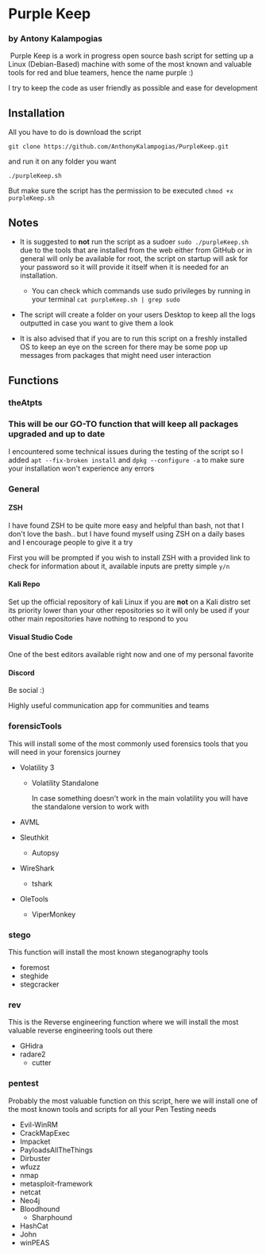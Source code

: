 # Purple Keep

### by Antony Kalampogias

​	Purple Keep is a work in progress open source bash script for setting up a Linux (Debian-Based) machine with some of the most known and valuable tools for red and blue teamers, hence the name purple :) 

I try to keep the code as user friendly as possible and ease for development

## Installation

All you have to do is download the script

`git clone https://github.com/AnthonyKalampogias/PurpleKeep.git`

and run it on any folder you want 

`./purpleKeep.sh`

But make sure the script has the permission to be executed `chmod +x purpleKeep.sh`



## Notes

- It is suggested to **not** run the script as a sudoer `sudo ./purpleKeep.sh` due to the tools that are installed from the web either from GitHub or in general will only be available for root, the script on startup will ask for your password so it will provide it itself when it is needed for an installation.
  - You can check which commands use sudo privileges by running in your terminal `cat purpleKeep.sh | grep sudo `

- The script will create a folder on your users Desktop to keep all the logs outputted in case you want to give them a look
- It is also advised that if you are to run this script on a freshly installed OS to keep an eye on the screen for there may be some pop up messages from packages that might need user interaction



## Functions

### theAtpts

### This will be our GO-TO function that will keep all packages upgraded and up to date

I encountered some technical issues during the testing of the script so I added `apt --fix-broken install` and `dpkg --configure -a` to make sure your installation won't experience any errors

### General

#### ZSH

I have found ZSH to be quite more easy and helpful than bash, not that I don't love the bash.. but I have found myself using ZSH on a daily bases and I encourage people to give it a try

First you will be prompted if you wish to install ZSH with a provided link to check for information about it, available inputs are pretty simple `y/n`

#### Kali Repo

Set up the official repository of kali Linux if you are **not** on a Kali distro set its priority lower than your other repositories so it will only be used if your other main repositories have nothing to respond to you

#### Visual Studio Code

One of the best editors available right now and one of my personal favorite 

#### Discord

Be social :)

Highly useful communication app for communities and teams



### forensicTools

This will install some of the most commonly used forensics tools that you will need in your forensics journey

- Volatility 3

  - Volatility Standalone

    In case something doesn't work in the main volatility you will have the standalone version to work with

- AVML
- Sleuthkit
  
  - Autopsy
- WireShark
  
  - tshark
- OleTools
  
  - ViperMonkey



### stego

This function will install the most known steganography tools

- foremost 
- steghide
- stegcracker



### rev

This is the Reverse engineering function where we will install the most valuable reverse engineering tools out there

- GHidra
- radare2
  - cutter



### pentest

Probably the most valuable function on this script, here we will install one of the most known tools and scripts for all your Pen Testing needs

- Evil-WinRM
- CrackMapExec
- Impacket
- PayloadsAllTheThings
- Dirbuster
- wfuzz
- nmap
- metasploit-framework
- netcat
- Neo4j
- Bloodhound
  - Sharphound
- HashCat
- John
- winPEAS